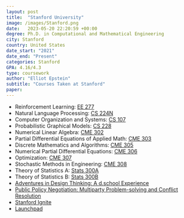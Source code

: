 ```yaml
---
layout: post
title:  "Stanford University"
image: /images/Stanford.png
date:   2023-05-20 22:20:59 +00:00
degree: Ph.D. in Computational and Mathematical Engineering
city: Stanford
country: United States
date_start: "2021"
date_end: "Present"
categories: Stanford
GPA: 4.16/4.3
type: coursework
author: "Elliot Epstein"
subtitle: "Courses Taken at Stanford"
paper: 
---
```

- Reinforcement Learning: [EE 277](https://explorecourses.stanford.edu/search;jsessionid=1sasdxl9ebonjy8a05hhg9ian?q=EE+277%3a+Reinforcement+Learning%3a+Behaviors+and+Applications&view=catalog&filter-coursestatus-Active=on&academicYear=20222023) 
- Natural Language Processing: [CS 224N](https://web.stanford.edu/class/cs224n/)
- Computer Organization and Systems: [CS 107](http://web.stanford.edu/class/cs107/)
- Probabilistic Graphical Models: [CS 228](https://ermongroup.github.io/cs228/)
- Numerical Linear Algebra: [CME 302](https://explorecourses.stanford.edu/search?view=catalog&filter-coursestatus-Active=on&page=0&catalog=&q=CME+302%3A+Numerical+Linear+Algebra&collapse=)
- Partial Differential Equations of Applied Math: [CME 303](http://virtualmath1.stanford.edu/~andras/220.html) 
- Discrete Mathematics and Algorithms: [CME 305](https://web.stanford.edu/class/cme305/)
- Numerical Partial Differential Equations: [CME 306](https://explorecourses.stanford.edu/search?view=catalog&filter-coursestatus-Active=on&page=0&catalog=&academicYear=20222023&q=CME+306&collapse=)
- Optimization: [CME 307](https://web.stanford.edu/class/msande311/) 
- Stochastic Methods in Engineering: [CME 308](https://web.stanford.edu/class/cme308/)
- Theory of Statistics A: [Stats 300A](https://web.stanford.edu/class/stats300a/)
- Theory of Statistics B: [Stats 300B](https://tselilschramm.org/statstheory/stats300b-winter24.html) 
- [Adventures in Design Thinking: A d.school Experience](https://vpge.stanford.edu/resources/sgsi-2023-adventures-design-thinking-dschool-experience)
- [Public Policy Negotiation: Multiparty Problem-solving and Conflict Resolution](https://vpge.stanford.edu/resources/sgsi-2023-public-policy-negotiation-multiparty-problem-solving-and-conflict-resolution)
- [Stanford Ignite](https://www.gsb.stanford.edu/programs/stanford-ignite)
- [Launchpad](https://www.launchpad.stanford.edu/)
